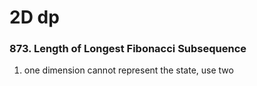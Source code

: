 # 2D dp

### 873. Length of Longest Fibonacci Subsequence

1. one dimension cannot represent the state, use two



